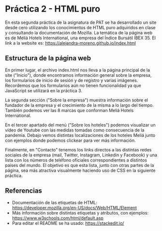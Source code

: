 # Práctica 2 - HTML puro

En esta segunda práctica de la asignatura de PAT se ha desarrollado un site desde cero utilizando los conocimientos de HTML puro adquiridos en clase y consultando la documentación de Mozilla. La temática de la página web es de Meliá Hotels International, una empresa del Índice Bursátil IBEX 35. El link a la website es:
	https://alejandra-moreno.github.io/index.html


## Estructura de la página web
En primer lugar, el archivo index.html nos lleva a la página principal de la site ("Inicio"), donde encontramos información general sobre la empresa, los formularios de inicio de sesión y de registro y varias imágenes. Recordemos que los formularios aún no tienen funcionalidad ya que JavaScript se utilizará en la práctica 3.

La segunda sección ("Sobre la empresa") muestra información sobre el fundador de la empresa y el crecimiento de la misma a lo largo del tiempo. También podemos ver las 8 marcas que conforman Meliá Hotels International.

En el tercer apartado del menú ("Sobre los hoteles") podemos visualizar un vídeo de Youtube con las medidas tomadas como consecuencia de la pandemia. Debajo vemos distintas localizaciones de los hoteles Meliá junto con ejemplos donde podemos clickear para ver más información.

Finalmente, en "Contacto" tenemos los links directos a las distintas redes sociales de la empresa (mail, Twitter, Instagram, Linkedin y Facebook) y una lista con los números de teléfono oficiales correspondientes a distintos países del mundo. El objetivo es que esta lista, junto con otras partes de la página, sea más atractiva visualmente haciendo uso de CSS en la siguiente práctica.

## Referencias
- Documentación de las etiquetas de HTML: https://developer.mozilla.org/en-US/docs/Web/HTML/Element
- Más información sobre distintas etiquetas y atributos, con ejemplos: https://www.w3schools.com/html/default.asp
- Para editar el README se ha usado: https://stackedit.io/
